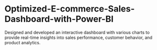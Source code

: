 # Optimized-E-commerce-Sales-Dashboard-with-Power-BI
Designed and developed an interactive dashboard with various charts to provide real-time insights into sales performance, customer behavior, and product analytics.
